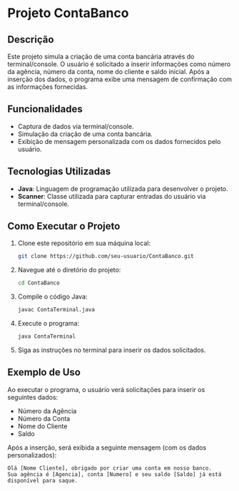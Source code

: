 # Projeto ContaBanco

## Descrição
Este projeto simula a criação de uma conta bancária através do terminal/console. O usuário é solicitado a inserir informações como número da agência, número da conta, nome do cliente e saldo inicial. Após a inserção dos dados, o programa exibe uma mensagem de confirmação com as informações fornecidas.

## Funcionalidades
- Captura de dados via terminal/console.
- Simulação da criação de uma conta bancária.
- Exibição de mensagem personalizada com os dados fornecidos pelo usuário.

## Tecnologias Utilizadas
- **Java**: Linguagem de programação utilizada para desenvolver o projeto.
- **Scanner**: Classe utilizada para capturar entradas do usuário via terminal/console.

## Como Executar o Projeto
1. Clone este repositório em sua máquina local:
   ```bash
   git clone https://github.com/seu-usuario/ContaBanco.git
   ```
2. Navegue até o diretório do projeto:
   ```bash
   cd ContaBanco
   ```
3. Compile o código Java:
   ```bash
   javac ContaTerminal.java
   ```
4. Execute o programa:
   ```bash
   java ContaTerminal
   ```
5. Siga as instruções no terminal para inserir os dados solicitados.

## Exemplo de Uso
Ao executar o programa, o usuário verá solicitações para inserir os seguintes dados:
- Número da Agência
- Número da Conta
- Nome do Cliente
- Saldo

Após a inserção, será exibida a seguinte mensagem (com os dados personalizados):
```
Olá [Nome Cliente], obrigado por criar uma conta em nosso banco. 
Sua agência é [Agencia], conta [Numero] e seu saldo [Saldo] já está disponível para saque.
```
